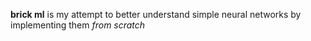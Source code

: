 **brick ml** is my attempt to better understand simple neural networks by implementing them *from scratch*